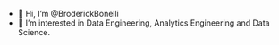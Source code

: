 - 👋 Hi, I’m @BroderickBonelli
- 👀 I’m interested in Data Engineering, Analytics Engineering and Data Science. 

<!---
BroderickBonelli/BroderickBonelli is a ✨ special ✨ repository because its `README.md` (this file) appears on your GitHub profile.
You can click the Preview link to take a look at your changes.
--->
